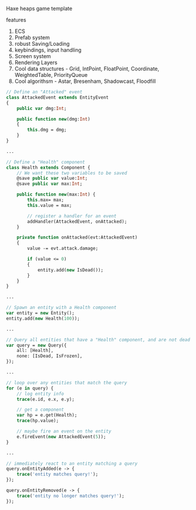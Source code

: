 Haxe heaps game template


features

1. ECS
2. Prefab system
3. robust Saving/Loading
4. keybindings, input handling
5. Screen system
6. Rendering Layers
7. Cool data structures - Grid, IntPoint, FloatPoint, Coordinate, WeightedTable, PriorityQueue
8. Cool algorithsm - Astar, Bresenham, Shadowcast, Floodfill

```haxe
// Define an "Attacked" event
class AttackedEvent extends EntityEvent
{
	public var dmg:Int;

	public function new(dmg:Int)
	{
		this.dmg = dmg;
	}
}

...

// Define a "Health" component
class Health extends Component {
	// We want these two variables to be saved
	@save public var value:Int;
	@save public var max:Int;

	public function new(max:Int) {
		this.max= max;
		this.value = max;

		// register a handler for an event
		addHandler(AttackedEvent, onAttacked);
	}

	private function onAttacked(evt:AttackedEvent)
	{
		value -= evt.attack.damage;

		if (value <= 0)
		{
			entity.add(new IsDead());
		}
	}
}

...

// Spawn an entity with a Health component
var entity = new Entity();
entity.add(new Health(100));

...

// Query all entities that have a "Health" component, and are not dead or frozen
var query = new Query({
	all: [Health],
	none: [IsDead, IsFrozen],
});

...

// loop over any entities that match the query
for (e in query) {
	// log entity info
	trace(e.id, e.x, e.y);

	// get a component
	var hp = e.get(Health);
	trace(hp.value);

	// maybe fire an event on the entity
	e.fireEvent(new AttackedEvent(5));
}

...

// immediately react to an entity matching a query
query.onEntityAdded(e -> {
	trace('entity matches query!');
});

query.onEntityRemoved(e -> {
	trace('entity no longer matches query!');
});

```

